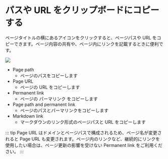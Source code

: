 # パスや URL をクリップボードにコピーする

ページタイトルの横にあるアイコンをクリックすると、ページパスや URL をコピーできます。ページ内容の共有や、ページ内にリンクを記載するときに便利です。

![](/assets/images/copy_to_clipboard.png)

- Page path
  - ページのパスをコピーします
- Page URL
  - ページの URL をコピーします
- Permanent link
  - ページの パーマリンク をコピーします
- Page path and permanent link
  - ページのパスとパーマリンクをコピーします
- Markdown link
  - マークダウンのリンク形式のページパスと URL をコピーします

::: tip
Page URL はドメインとページパスで構成されるため、ページ名が変更されると Page URL も変更されます。ページ内のリンクなど、継続的にリンクを使用したい場合は、ページ更新の影響を受けない Permanent link をご利用ください。
:::
